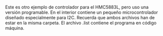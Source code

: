 
Este es otro ejemplo de controlador para el HMC5883L, pero uso una versión programable.
En el interior contiene un pequeño microcontrolador diseñado especialmente para I2C.
Recuerda que ambos archivos han de estar en la misma carpeta.
El archivo .list contiene el programa en código máquina.
